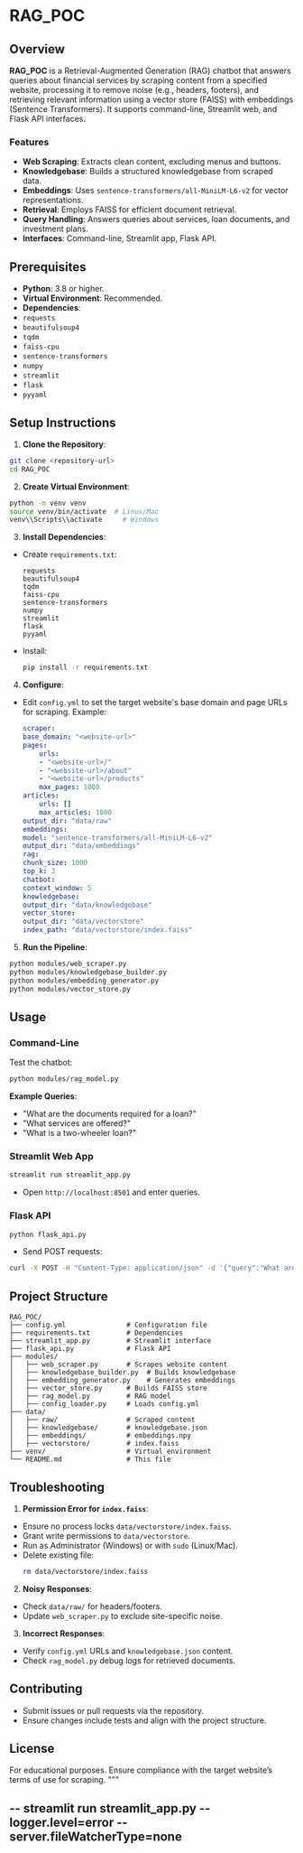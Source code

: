 # RAG_POC

## Overview
**RAG_POC** is a Retrieval-Augmented Generation (RAG) chatbot that answers queries about financial services by scraping content from a specified website, processing it to remove noise (e.g., headers, footers), and retrieving relevant information using a vector store (FAISS) with embeddings (Sentence Transformers). It supports command-line, Streamlit web, and Flask API interfaces.

### Features
- **Web Scraping**: Extracts clean content, excluding menus and buttons.
- **Knowledgebase**: Builds a structured knowledgebase from scraped data.
- **Embeddings**: Uses `sentence-transformers/all-MiniLM-L6-v2` for vector representations.
- **Retrieval**: Employs FAISS for efficient document retrieval.
- **Query Handling**: Answers queries about services, loan documents, and investment plans.
- **Interfaces**: Command-line, Streamlit app, Flask API.

## Prerequisites
- **Python**: 3.8 or higher.
- **Virtual Environment**: Recommended.
- **Dependencies**:
- `requests`
- `beautifulsoup4`
- `tqdm`
- `faiss-cpu`
- `sentence-transformers`
- `numpy`
- `streamlit`
- `flask`
- `pyyaml`

## Setup Instructions
1. **Clone the Repository**:
```bash
git clone <repository-url>
cd RAG_POC
```

2. **Create Virtual Environment**:
```bash
python -m venv venv
source venv/bin/activate  # Linux/Mac
venv\\Scripts\\activate     # Windows
```

3. **Install Dependencies**:
- Create `requirements.txt`:
    ```
    requests
    beautifulsoup4
    tqdm
    faiss-cpu
    sentence-transformers
    numpy
    streamlit
    flask
    pyyaml
    ```
- Install:
    ```bash
    pip install -r requirements.txt
    ```

4. **Configure**:
- Edit `config.yml` to set the target website's base domain and page URLs for scraping. Example:
    ```yaml
    scraper:
    base_domain: "<website-url>"
    pages:
        urls:
        - "<website-url>/"
        - "<website-url>/about"
        - "<website-url>/products"
        max_pages: 1000
    articles:
        urls: []
        max_articles: 1000
    output_dir: "data/raw"
    embeddings:
    model: "sentence-transformers/all-MiniLM-L6-v2"
    output_dir: "data/embeddings"
    rag:
    chunk_size: 1000
    top_k: 3
    chatbot:
    context_window: 5
    knowledgebase:
    output_dir: "data/knowledgebase"
    vector_store:
    output_dir: "data/vectorstore"
    index_path: "data/vectorstore/index.faiss"
    ```

5. **Run the Pipeline**:
```bash
python modules/web_scraper.py
python modules/knowledgebase_builder.py
python modules/embedding_generator.py
python modules/vector_store.py
```

## Usage
### Command-Line
Test the chatbot:
```bash
python modules/rag_model.py
```
**Example Queries**:
- "What are the documents required for a loan?"
- "What services are offered?"
- "What is a two-wheeler loan?"

### Streamlit Web App
```bash
streamlit run streamlit_app.py
```
- Open `http://localhost:8501` and enter queries.

### Flask API
```bash
python flask_api.py
```
- Send POST requests:
```bash
curl -X POST -H "Content-Type: application/json" -d '{"query":"What are the services offered?"}' http://localhost:5000/chat
```

## Project Structure
```
RAG_POC/
├── config.yml               # Configuration file
├── requirements.txt         # Dependencies
├── streamlit_app.py         # Streamlit interface
├── flask_api.py             # Flask API
├── modules/
│   ├── web_scraper.py       # Scrapes website content
│   ├── knowledgebase_builder.py  # Builds knowledgebase
│   ├── embedding_generator.py    # Generates embeddings
│   ├── vector_store.py      # Builds FAISS store
│   ├── rag_model.py         # RAG model
│   ├── config_loader.py     # Loads config.yml
├── data/
│   ├── raw/                 # Scraped content
│   ├── knowledgebase/       # knowledgebase.json
│   ├── embeddings/          # embeddings.npy
│   ├── vectorstore/         # index.faiss
├── venv/                    # Virtual environment
└── README.md                # This file
```

## Troubleshooting
1. **Permission Error for `index.faiss`**:
- Ensure no process locks `data/vectorstore/index.faiss`.
- Grant write permissions to `data/vectorstore`.
- Run as Administrator (Windows) or with `sudo` (Linux/Mac).
- Delete existing file:
    ```bash
    rm data/vectorstore/index.faiss
    ```

2. **Noisy Responses**:
- Check `data/raw/` for headers/footers.
- Update `web_scraper.py` to exclude site-specific noise.

3. **Incorrect Responses**:
- Verify `config.yml` URLs and `knowledgebase.json` content.
- Check `rag_model.py` debug logs for retrieved documents.

## Contributing
- Submit issues or pull requests via the repository.
- Ensure changes include tests and align with the project structure.

## License
For educational purposes. Ensure compliance with the target website’s terms of use for scraping.
"""


-- streamlit run streamlit_app.py --logger.level=error --server.fileWatcherType=none
---
